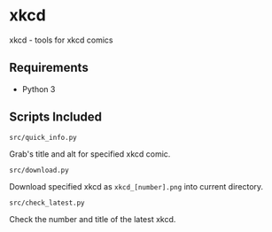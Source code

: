 # xkcd
 xkcd - tools for xkcd comics

## Requirements 
- Python 3

## Scripts Included
    src/quick_info.py
Grab's title and alt for specified xkcd comic.

    src/download.py
Download specified xkcd as `xkcd_[number].png` into current directory.

    src/check_latest.py
Check the number and title of the latest xkcd.
